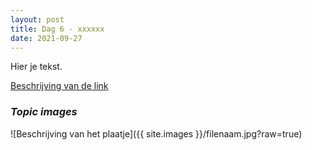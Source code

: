 ```yaml
---
layout: post
title: Dag 6 - xxxxxx
date: 2021-09-27
---
```

Hier je tekst.

[Beschrijving van de link](http://example.com)  

### *Topic images*  

![Beschrijving van het plaatje]({{ site.images }}/filenaam.jpg?raw=true)
